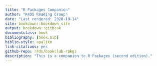```yaml
--- 
title: "R Packages Companion"
author: "R4DS Reading Group"
date: "Last rendered: 2020-10-14"
site: bookdown::bookdown_site
output: bookdown::gitbook
documentclass: book
bibliography: [book.bib]
biblio-style: apalike
link-citations: yes
github-repo: r4ds/bookclub-rpkgs
description: "This is a companion to R Packages (second edition)."
---
```

